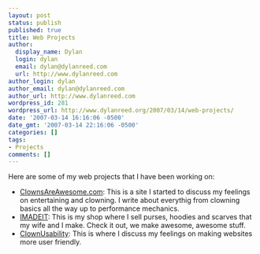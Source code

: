 ```yaml
---
layout: post
status: publish
published: true
title: Web Projects
author:
  display_name: Dylan
  login: dylan
  email: dylan@dylanreed.com
  url: http://www.dylanreed.com
author_login: dylan
author_email: dylan@dylanreed.com
author_url: http://www.dylanreed.com
wordpress_id: 281
wordpress_url: http://www.dylanreed.org/2007/03/14/web-projects/
date: '2007-03-14 16:16:06 -0500'
date_gmt: '2007-03-14 22:16:06 -0500'
categories: []
tags:
- Projects
comments: []
---
```

<p>Here are some of my web projects that I have been working on:</p>
<ul>
<li><a href="http://www.clownsareawesome.com">ClownsAreAwesome.com</a>: This is a site I started to discuss my feelings on entertaining and clowning. I write about everythig from clowning basics all the way up to performance mechanics.</li>
<li><a href="http://imadeit.myshopify.com/">IMADEIT</a>: This is my shop where I sell purses, hoodies and scarves that my wife and I make. Check it out, we make awesome, awesome stuff.</li>
<li><a href="http://www.clownusability.com">ClownUsability</a>: This is where I discuss my feelings on making websites more user friendly.</li><br />
</ul></p>

